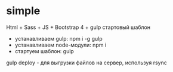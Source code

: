 # simple
Html + Sass + JS + Bootstrap 4 + gulp стартовый шаблон

- устанавливаем gulp: npm i -g gulp
- устанавливаем node-модули: npm i
- стартуем шаблон: gulp

gulp deploy - для выгрузки файлов на сервер, используя rsync

